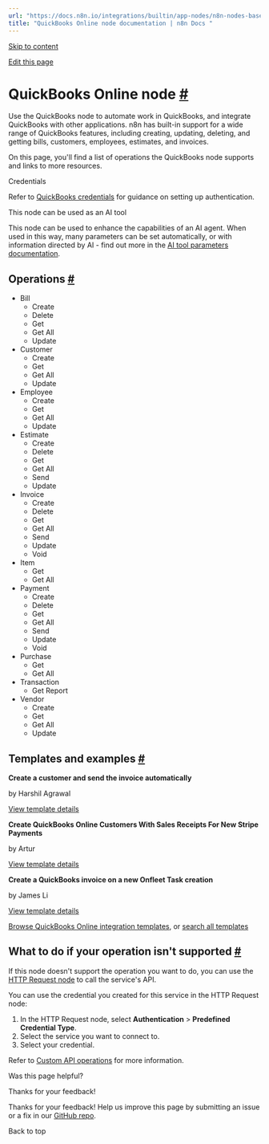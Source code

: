 ```yaml
---
url: "https://docs.n8n.io/integrations/builtin/app-nodes/n8n-nodes-base.quickbooks/"
title: "QuickBooks Online node documentation | n8n Docs "
---
```


[Skip to content](https://docs.n8n.io/integrations/builtin/app-nodes/n8n-nodes-base.quickbooks/#quickbooks-online-node)

[Edit this page](https://github.com/n8n-io/n8n-docs/edit/main/docs/integrations/builtin/app-nodes/n8n-nodes-base.quickbooks.md "Edit this page")

# QuickBooks Online node [\#](https://docs.n8n.io/integrations/builtin/app-nodes/n8n-nodes-base.quickbooks/\#quickbooks-online-node "Permanent link")

Use the QuickBooks node to automate work in QuickBooks, and integrate QuickBooks with other applications. n8n has built-in support for a wide range of QuickBooks features, including creating, updating, deleting, and getting bills, customers, employees, estimates, and invoices.

On this page, you'll find a list of operations the QuickBooks node supports and links to more resources.

Credentials

Refer to [QuickBooks credentials](https://docs.n8n.io/integrations/builtin/credentials/quickbooks/) for guidance on setting up authentication.

This node can be used as an AI tool

This node can be used to enhance the capabilities of an AI agent. When used in this way, many parameters can be set automatically, or with information directed by AI - find out more in the [AI tool parameters documentation](https://docs.n8n.io/advanced-ai/examples/using-the-fromai-function/).

## Operations [\#](https://docs.n8n.io/integrations/builtin/app-nodes/n8n-nodes-base.quickbooks/\#operations "Permanent link")

- Bill
  - Create
  - Delete
  - Get
  - Get All
  - Update
- Customer
  - Create
  - Get
  - Get All
  - Update
- Employee
  - Create
  - Get
  - Get All
  - Update
- Estimate
  - Create
  - Delete
  - Get
  - Get All
  - Send
  - Update
- Invoice
  - Create
  - Delete
  - Get
  - Get All
  - Send
  - Update
  - Void
- Item
  - Get
  - Get All
- Payment
  - Create
  - Delete
  - Get
  - Get All
  - Send
  - Update
  - Void
- Purchase
  - Get
  - Get All
- Transaction
  - Get Report
- Vendor
  - Create
  - Get
  - Get All
  - Update

## Templates and examples [\#](https://docs.n8n.io/integrations/builtin/app-nodes/n8n-nodes-base.quickbooks/\#templates-and-examples "Permanent link")

**Create a customer and send the invoice automatically**

by Harshil Agrawal

[View template details](https://n8n.io/workflows/949-create-a-customer-and-send-the-invoice-automatically/)

**Create QuickBooks Online Customers With Sales Receipts For New Stripe Payments**

by Artur

[View template details](https://n8n.io/workflows/2807-create-quickbooks-online-customers-with-sales-receipts-for-new-stripe-payments/)

**Create a QuickBooks invoice on a new Onfleet Task creation**

by James Li

[View template details](https://n8n.io/workflows/1546-create-a-quickbooks-invoice-on-a-new-onfleet-task-creation/)

[Browse QuickBooks Online integration templates](https://n8n.io/integrations/quickbooks-online/), or [search all templates](https://n8n.io/workflows/)

## What to do if your operation isn't supported [\#](https://docs.n8n.io/integrations/builtin/app-nodes/n8n-nodes-base.quickbooks/\#what-to-do-if-your-operation-isnt-supported "Permanent link")

If this node doesn't support the operation you want to do, you can use the [HTTP Request node](https://docs.n8n.io/integrations/builtin/core-nodes/n8n-nodes-base.httprequest/) to call the service's API.

You can use the credential you created for this service in the HTTP Request node:

1. In the HTTP Request node, select **Authentication** \> **Predefined Credential Type**.
2. Select the service you want to connect to.
3. Select your credential.

Refer to [Custom API operations](https://docs.n8n.io/integrations/custom-operations/) for more information.

Was this page helpful?






Thanks for your feedback!






Thanks for your feedback! Help us improve this page by submitting an issue or a fix in our [GitHub repo](https://github.com/n8n-io/n8n-docs).


Back to top